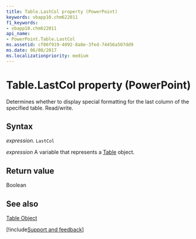 ```yaml
---
title: Table.LastCol property (PowerPoint)
keywords: vbapp10.chm622011
f1_keywords:
- vbapp10.chm622011
api_name:
- PowerPoint.Table.LastCol
ms.assetid: cf06f919-4092-8a8e-3fed-74456a507dd9
ms.date: 06/08/2017
ms.localizationpriority: medium
---
```



# Table.LastCol property (PowerPoint)

Determines whether to display special formatting for the last column of the specified table. Read/write.


## Syntax

_expression_. `LastCol`

_expression_ A variable that represents a [Table](PowerPoint.Table.md) object.


## Return value

Boolean


## See also


[Table Object](PowerPoint.Table.md)

[!include[Support and feedback](~/includes/feedback-boilerplate.md)]